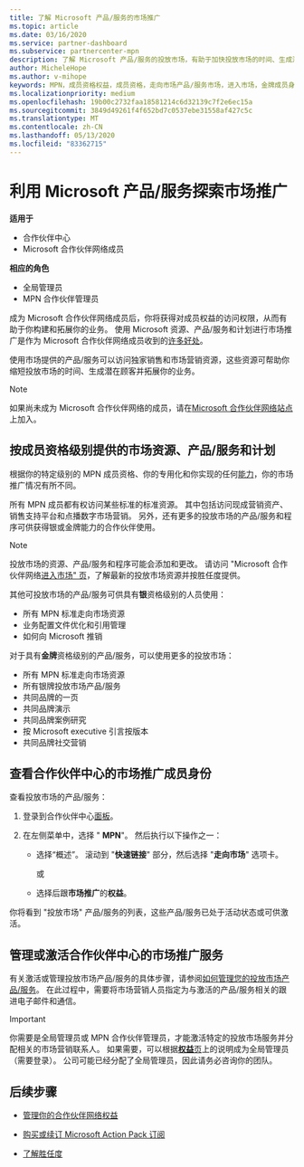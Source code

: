 ```yaml
---
title: 了解 Microsoft 产品/服务的市场推广
ms.topic: article
ms.date: 03/16/2020
ms.service: partner-dashboard
ms.subservice: partnercenter-mpn
description: 了解 Microsoft 产品/服务的投放市场，有助于加快投放市场的时间、生成潜在客户和扩展业务。
author: MicheleHope
ms.author: v-mihope
keywords: MPN，成员资格权益，成员资格，走向市场产品/服务市场，进入市场，金牌成员身份，银成员资格
ms.localizationpriority: medium
ms.openlocfilehash: 19b00c2732faa18581214c6d32139c7f2e6ec15a
ms.sourcegitcommit: 3849d49261f4f652bd7c0537ebe31558af427c5c
ms.translationtype: MT
ms.contentlocale: zh-CN
ms.lasthandoff: 05/13/2020
ms.locfileid: "83362715"
---
```

# <a name="explore-your-go-to-market-with-microsoft-offers"></a>利用 Microsoft 产品/服务探索市场推广

**适用于**

- 合作伙伴中心
- Microsoft 合作伙伴网络成员

**相应的角色**

- 全局管理员
- MPN 合作伙伴管理员

成为 Microsoft 合作伙伴网络成员后，你将获得对成员权益的访问权限，从而有助于你构建和拓展你的业务。 使用 Microsoft 资源、产品/服务和计划进行市场推广是作为 Microsoft 合作伙伴网络成员收到的[许多好处](https://partner.microsoft.com/manage-your-partner-network-benefits)。

使用市场提供的产品/服务可以访问独家销售和市场营销资源，这些资源可帮助你缩短投放市场的时间、生成潜在顾客并拓展你的业务。

>[!NOTE]
>如果尚未成为 Microsoft 合作伙伴网络的成员，请在[Microsoft 合作伙伴网络站点](https://partner.microsoft.com/membership)上加入。

## <a name="go-to-market-resources-offers-and-programs-available-by-membership-level"></a>按成员资格级别提供的市场资源、产品/服务和计划

根据你的特定级别的 MPN 成员资格、你的专用化和你实现的任何[能力](learn-about-competencies.md)，你的市场推广情况有所不同。

所有 MPN 成员都有权访问某些标准的标准资源。 其中包括访问现成营销资产、销售支持平台和点播数字市场营销。 另外，还有更多的投放市场的产品/服务和程序可供获得银或金牌能力的合作伙伴使用。

>[!NOTE]
>投放市场的资源、产品/服务和程序可能会添加和更改。 请访问 "Microsoft 合作伙伴网络[进入市场" 页](https://partner.microsoft.com/membership/go-to-market)，了解最新的投放市场资源并按胜任度提供。

其他可投放市场的产品/服务可供具有**银**资格级别的人员使用：

- 所有 MPN 标准走向市场资源
- 业务配置文件优化和引用管理
- 如何向 Microsoft 推销

对于具有**金牌**资格级别的产品/服务，可以使用更多的投放市场：

- 所有 MPN 标准走向市场资源
- 所有银牌投放市场产品/服务
- 共同品牌的一页
- 共同品牌演示
- 共同品牌案例研究
- 按 Microsoft executive 引言按版本
- 共同品牌社交营销

## <a name="view-go-to-market-membership-offers-in-partner-center"></a>查看合作伙伴中心的市场推广成员身份

查看投放市场的产品/服务：

1. 登录到合作伙伴中心[面板]( https://docs.microsoft.com/partner-center/)。

2. 在左侧菜单中，选择 " **MPN**"。 然后执行以下操作之一：

    - 选择“概述”。  滚动到 "**快速链接**" 部分，然后选择 "**走向市场**" 选项卡。

      或

    - 选择后跟**市场推广**的**权益**。

你将看到 "投放市场" 产品/服务的列表，这些产品/服务已处于活动状态或可供激活。

## <a name="manage-or-activate-go-to-market-offers-in-partner-center"></a>管理或激活合作伙伴中心的市场推广服务

有关激活或管理投放市场产品/服务的具体步骤，请参阅[如何管理您的投放市场产品/服务](manage-your-partner-network-benefits.md#manage-go-to-market-offers)。 在此过程中，需要将市场营销人员指定为与激活的产品/服务相关的跟进电子邮件和通信。

>[!IMPORTANT]
>你需要是全局管理员或 MPN 合作伙伴管理员，才能激活特定的投放市场服务并分配相关的市场营销联系人。 如果需要，可以根据[**权益**页](https://partnercenter.microsoft.com/pcv/partnership/benefits)上的说明成为全局管理员（需要登录）。 公司可能已经分配了全局管理员，因此请务必咨询你的团队。

## <a name="next-steps"></a>后续步骤

- [管理你的合作伙伴网络权益](manage-your-partner-network-benefits.md)

- [购买或续订 Microsoft Action Pack 订阅](mpn-get-action-pack.md)

- [了解胜任度](learn-about-competencies.md)
